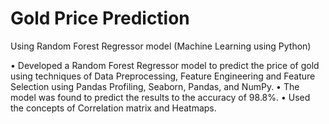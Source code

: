 # Gold Price Prediction
Using Random Forest Regressor model (Machine Learning using Python)


•	Developed a Random Forest Regressor model to predict the price of gold using techniques of Data Preprocessing, Feature Engineering and Feature Selection       using Pandas Profiling, Seaborn, Pandas, and NumPy.
•	The model was found to predict the results to the accuracy of 98.8%.
•	Used the concepts of Correlation matrix and Heatmaps.

